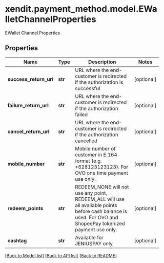 # xendit.payment_method.model.EWalletChannelProperties

EWallet Channel Properties

## Properties
Name | Type | Description | Notes
------------ | ------------- | ------------- | -------------
**success_return_url** | **str** | URL where the end-customer is redirected if the authorization is successful | [optional] 
**failure_return_url** | **str** | URL where the end-customer is redirected if the authorization failed | [optional] 
**cancel_return_url** | **str** | URL where the end-customer is redirected if the authorization cancelled | [optional] 
**mobile_number** | **str** | Mobile number of customer in E.164 format (e.g. +628123123123). For OVO one time payment use only. | [optional] 
**redeem_points** | **str** | REDEEM_NONE will not use any point, REDEEM_ALL will use all available points before cash balance is used. For OVO and ShopeePay tokenized payment use only. | [optional] 
**cashtag** | **str** | Available for JENIUSPAY only | [optional] 

[[Back to Model list]](../README.md#documentation-for-models) [[Back to API list]](../README.md#documentation-for-api-endpoints) [[Back to README]](../README.md)


